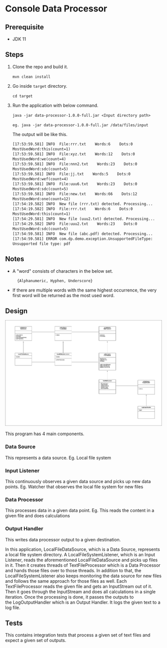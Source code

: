 # Console Data Processor

## Prerequisite
- JDK 11

## Steps

1) Clone the repo and build it. 

    `mvn clean install`

2) Go inside `target` directory.

    `cd target`

3) Run the application with below command. 

    `java -jar data-processor-1.0.0-full.jar <Input directory path>`

    `eg. java -jar data-processor-1.0.0-full.jar /data/files/input`

    The output will be like this.

    ```
    [17:53:59.581] INFO  File:rrr.txt    Words:6    Dots:0    MostUsedWord:this(count=1)
    [17:53:59.581] INFO  File:xyz.txt    Words:12    Dots:0    MostUsedWord:we(count=4)
    [17:53:59.581] INFO  File:nnn2.txt    Words:23    Dots:0    MostUsedWord:sdc(count=5)
    [17:53:59.581] INFO  File:jj.txt    Words:5    Dots:0    MostUsedWord:wef(count=4)
    [17:53:59.581] INFO  File:uuu6.txt    Words:23    Dots:0    MostUsedWord:sdc(count=5)
    [17:53:59.581] INFO  File:new.txt    Words:66    Dots:12    MostUsedWord:one(count=12)
    [17:54:19.582] INFO  New file (rrr.txt) detected. Processing...
    [17:54:19.582] INFO  File:rrr.txt    Words:6    Dots:0    MostUsedWord:this(count=1)
    [17:54:29.581] INFO  New file (uuu2.txt) detected. Processing...
    [17:54:29.582] INFO  File:uuu2.txt    Words:23    Dots:0    MostUsedWord:sdc(count=5)
    [17:54:59.581] INFO  New file (abc.pdf) detected. Processing...
    [17:54:59.581] ERROR com.dp.demo.exception.UnsupportedFileType: Unsupported file type: pdf
    ```
    
## Notes

- A "word" consists of characters in the below set. 

        {Alphanumeric, Hyphen, Underscore}
        
- If there are multiple words with the same highest occurrence, the very first word will be returned as the most used word.

## Design

![UML Class Diagram](https://github.com/bhathiya/data-processor/blob/main/images/data-processor-uml-class-diagram.png)

This program has 4 main components. 

### Data Source

This represents a data source. Eg. Local file system

### Input Listener

This continuously observes a given data source and picks up new data points. Eg. Watcher that observes the local file system for new files

### Data Processor

This processes data in a given data point. Eg. This reads the content in a given file and does calculations

### Output Handler

This writes data processor output to a given destination.

In this application, LocalFileDataSource, which is a Data Source, represents a local file system directory. A LocalFileSystemListener, which is an Input Listener, reads the aforementioned LocalFileDataSource and picks up files in it. Then it creates threads of TextFileProcessor which is a Data Processor and hands those files over to those threads. In addition to that, the LocalFileSystemListener also keeps monitoring the data source for new files and follows the same approach for those files as well. Each TextFileProcessor reads the given file and gets an InputStream out of it. Then it goes through the InputStream and does all calculations in a single iteration. Once the processing is done, it passes the outputs to the LogOutputHandler which is an Output Handler. It logs the given text to a log file.

## Tests

This contains integration tests that process a given set of text files and expect a given set of outputs.
   

